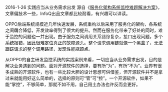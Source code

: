 2016-1-26 实践应当从业务需求出发
源自《[服务化架构系统监控难题解决方案](http://mp.weixin.qq.com/s?__biz=MjM5MDE0Mjc4MA==&mid=400351187&idx=1&sn=93f8c8518c89a4c0c83a9e78db8ccad7&scene=20#wechat_redirect)》，文章偏技术一些，InfoQ出品文章都比较耐看，有兴趣可以详读。

OPPO后端系统规模近几年快速发展，系统重构以后采用了服务化的架构，各系统之间耦合降低，开发效率得到了很大的提升。然而在服务化带来了好处的同时，难于监控的问题也一并出现。由于服务之间调用关系错综复杂，接口出现问题，多个系统报错，因此很难定位真正的故障源头。整个请求调用链就像一个黑盒子，无法跟踪请求的整个调用路径，发现性能瓶颈点。

从OPPO的自主研发监控系统的实践案例来看，一切应当从业务需求出发，目的是解决业务遇到的问题。面对开源软件的选择，要有所“为”，有所“不为”。业界有很多成熟的开源软件，也有一些比较大胆的设计思想可供借鉴，但开源软件并不是拿过来就能用好这么简单的，选择的原则可“管”可“控”。一个开源软件，如果不能“掌控”，不够简单，那就不如不用，自己用土办法也许反而会更好。